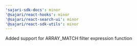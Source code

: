 ```yaml
---
'sajari-sdk-docs': minor
'@sajari/react-hooks': minor
'@sajari/react-search-ui': minor
'@sajari/react-sdk-utils': minor
---
```


Added support for ARRAY_MATCH filter expression function

